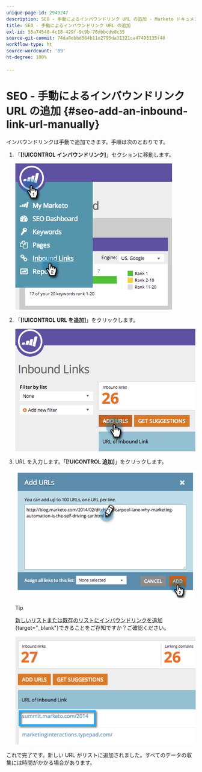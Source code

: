 ```yaml
---
unique-page-id: 2949247
description: SEO - 手動によるインバウンドリンク URL の追加 - Marketo ドキュメント - 製品ドキュメント
title: SEO - 手動によるインバウンドリンク URL の追加
exl-id: 55a74540-4c18-429f-9c9b-76dbbcde0c35
source-git-commit: 74da8ebbd564b11e2795da31321ca47493135f48
workflow-type: ht
source-wordcount: '89'
ht-degree: 100%

---
```


# SEO - 手動によるインバウンドリンク URL の追加 {#seo-add-an-inbound-link-url-manually}

インバウンドリンクは手動で追加できます。手順は次のとおりです。

1. 「**[!UICONTROL インバウンドリンク]**」セクションに移動します。

   ![](assets/image2014-9-18-13-3a40-3a3.png)

1. 「**[!UICONTROL URL を追加]**」をクリックします。

   ![](assets/image2014-9-18-13-3a40-3a8.png)

1. URL を入力します。「**[!UICONTROL 追加]**」をクリックします。

   ![](assets/image2014-9-18-13-3a40-3a32.png)

   >[!TIP]
   >
   >[新しいリストまたは既存のリストにインバウンドリンクを追加](/help/marketo/product-docs/additional-apps/seo/understanding-seo/seo-managing-lists.md){target="_blank"}できることをご存知ですか？ご確認ください。

   ![](assets/image2014-9-18-13-3a41-3a14.png)

これで完了です。新しい URL がリストに追加されました。すべてのデータの収集には時間がかかる場合があります。
